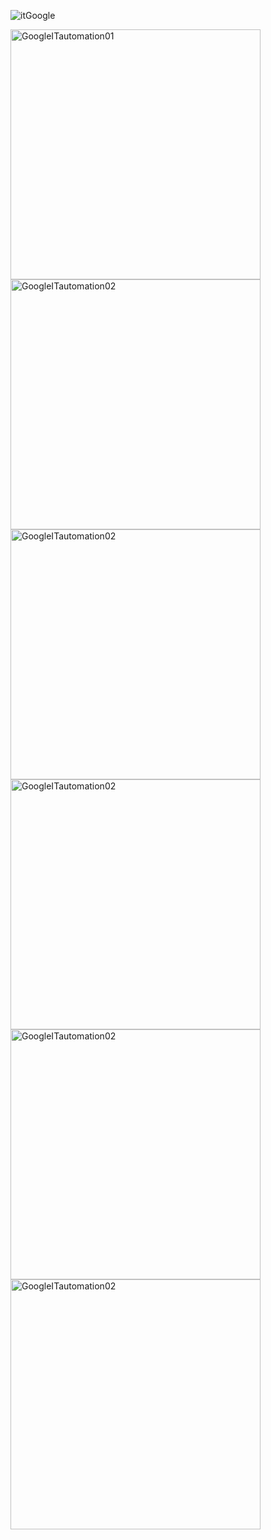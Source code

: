 ![itGoogle](https://github.com/AhindraD/Google-IT-Automation/assets/83480142/7eca216f-ef1d-4911-906a-9e46f20cb3d4)

<img src="https://github.com/AhindraD/Google-IT-Automation/assets/83480142/ac884e8e-095d-4442-bf62-f7b0b3fea441" alt="GoogleITautomation01" width="400"/>
<img src="https://github.com/AhindraD/Google-IT-Automation/assets/83480142/7c3079b4-e8c2-4aae-b588-b7ea25592947" alt="GoogleITautomation02" width="400"/>
<img src="https://github.com/AhindraD/Google-IT-Automation/assets/83480142/27048234-582d-4af2-9bd7-855b95692ea5" alt="GoogleITautomation02" width="400"/>
<img src="https://github.com/AhindraD/Google-IT-Automation/assets/83480142/5f5b04b1-f58e-4713-923e-770dc65fe87c" alt="GoogleITautomation02" width="400"/>
<img src="https://github.com/AhindraD/Google-IT-Automation/assets/83480142/8ad6c22e-9d6b-4249-b512-6a0251b61a36" alt="GoogleITautomation02" width="400"/>

<img src="https://github.com/AhindraD/Google-IT-Automation/assets/83480142/27048234-582d-4af2-9bd7-855b95692ea5" alt="GoogleITautomation02" width="400"/>
